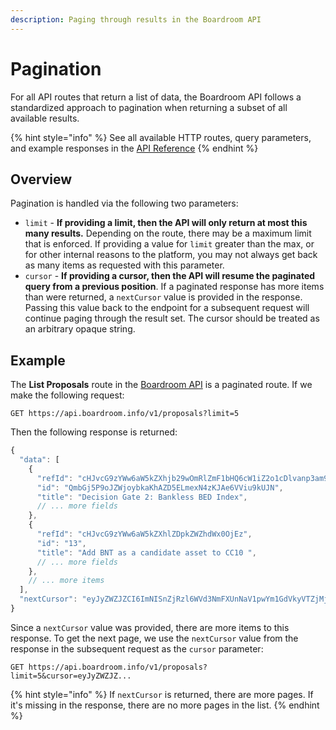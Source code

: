 ```yaml
---
description: Paging through results in the Boardroom API
---
```


# Pagination

For all API routes that return a list of data, the Boardroom API follows a standardized approach to pagination when returning a subset of all available results.

{% hint style="info" %}
See all available HTTP routes, query parameters, and example responses in the [API Reference](pagination.md)
{% endhint %}

## Overview

Pagination is handled via the following two parameters:

* `limit` - **If providing a limit, then the API will only return at most this many results.** Depending on the route, there may be a maximum limit that is enforced. If providing a value for `limit` greater than the max, or for other internal reasons to the platform, you may not always get back as many items as requested with this parameter.
* `cursor` - **If providing a cursor, then the API will resume the paginated query from a previous position**. If a paginated response has more items than were returned, a `nextCursor` value is provided in the response. Passing this value back to the endpoint for a subsequent request will continue paging through the result set. The cursor should be treated as an arbitrary opaque string.

## Example

The **List Proposals** route in the [Boardroom API](pagination.md) is a paginated route. If we make the following request:

```text
GET https://api.boardroom.info/v1/proposals?limit=5
```

Then the following response is returned:

```javascript
{
  "data": [
    {
      "refId": "cHJvcG9zYWw6aW5kZXhjb29wOmRlZmF1bHQ6cW1iZ2o1cDlvanp3am95Ymtha2hhemQ1ZWxtZXhuNHpramFlNnZ2aXU5a3Vqbg==",
      "id": "QmbGj5P9oJZWjoybkaKhAZD5ELmexN4zKJAe6VViu9kUJN",
      "title": "Decision Gate 2: Bankless BED Index",
      // ... more fields
    },
    {
      "refId": "cHJvcG9zYWw6aW5kZXhlZDpkZWZhdWx0OjEz",
      "id": "13",
      "title": "Add BNT as a candidate asset to CC10 ",
      // ... more fields
    },
    // ... more items
  ],
  "nextCursor": "eyJyZWZJZCI6ImNISnZjRzl6WVd3NmFXUnNaV1pwYm1GdVkyVTZjMjVoY0hOb2IzUTZjVzE1ZVRscWNtbHRjbXg0YUdwcE1tNXFiWEZ6Wldsc2NtNTFkWGxxYlhkd2RHRjBaM041ZG5RMWMybDFhZz09Iiwic3RhcnRUaW1lc3RhbXAiOjE2MjMxOTY4MDB9"
}
```

Since a `nextCursor` value was provided, there are more items to this response. To get the next page, we use the `nextCursor` value from the response in the subsequent request as the `cursor` parameter:

```text
GET https://api.boardroom.info/v1/proposals?limit=5&cursor=eyJyZWZJZ...
```

{% hint style="info" %}
If `nextCursor` is returned, there are more pages. If it's missing in the response, there are no more pages in the list.
{% endhint %}

